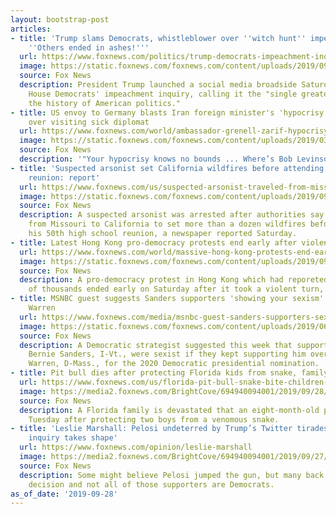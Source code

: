 ```yaml
---
layout: bootstrap-post
articles:
- title: 'Trump slams Democrats, whistleblower over ''witch hunt'' impeachment inquiry:
    ''Others ended in ashes!'''
  url: https://www.foxnews.com/politics/trump-democrats-impeachment-inquiry
  image: https://static.foxnews.com/foxnews.com/content/uploads/2019/09/48799613783_49e74e06ce_o.jpg
  source: Fox News
  description: President Trump launched a social media broadside Saturday against
    House Democrats' impeachment inquiry, calling it the "single greatest scam in
    the history of American politics."
- title: US envoy to Germany blasts Iran foreign minister's 'hypocrisy' amid controversy
    over visiting sick diplomat
  url: https://www.foxnews.com/world/ambassador-grenell-zarif-hypocrisy
  image: https://static.foxnews.com/foxnews.com/content/uploads/2019/03/Richard-Grenell-Reuters.jpg
  source: Fox News
  description: '"Your hypocrisy knows no bounds ... Where’s Bob Levinson?"'
- title: 'Suspected arsonist set California wildfires before attending high school
    reunion: report'
  url: https://www.foxnews.com/us/suspected-arsonist-traveled-from-missouri-to-california-set-over-a-dozen-wildfires-on-way-to-high-school-reunion
  image: https://static.foxnews.com/foxnews.com/content/uploads/2019/09/AP19269596139644.jpg
  source: Fox News
  description: A suspected arsonist was arrested after authorities say he traveled
    from Missouri to California to set more than a dozen wildfires before attending
    his 50th high school reunion, a newspaper reported Saturday.
- title: Latest Hong Kong pro-democracy protests end early after violent turn
  url: https://www.foxnews.com/world/massive-hong-kong-protests-end-early-after-violent-turn
  image: https://static.foxnews.com/foxnews.com/content/uploads/2019/09/HongKong928.jpg
  source: Fox News
  description: A pro-democracy protest in Hong Kong which had reporetedly drawn hundreds
    of thousands ended early on Saturday after it took a violent turn, police said.
- title: MSNBC guest suggests Sanders supporters 'showing your sexism' by not backing
    Warren
  url: https://www.foxnews.com/media/msnbc-guest-sanders-supporters-sexist
  image: https://static.foxnews.com/foxnews.com/content/uploads/2019/06/Elizabeth-Warren-sanders.jpg
  source: Fox News
  description: A Democratic strategist suggested this week that supporters of Sen.
    Bernie Sanders, I-Vt., were sexist if they kept supporting him over Sen. Elizabeth
    Warren, D-Mass., for the 2020 Democratic presidential nomination.
- title: Pit bull dies after protecting Florida kids from snake, family says
  url: https://www.foxnews.com/us/florida-pit-bull-snake-bite-children-dies
  image: https://media2.foxnews.com/BrightCove/694940094001/2019/09/28/694940094001_6090302634001_6090299845001-vs.jpg
  source: Fox News
  description: A Florida family is devastated that an eight-month-old pit bull died
    Tuesday after protecting two boys from a venomous snake.
- title: 'Leslie Marshall: Pelosi undeterred by Trump’s Twitter tirades as impeachment
    inquiry takes shape'
  url: https://www.foxnews.com/opinion/leslie-marshall
  image: https://media2.foxnews.com/BrightCove/694940094001/2019/09/27/694940094001_6089983076001_6089981267001-vs.jpg
  source: Fox News
  description: Some might believe Pelosi jumped the gun, but many back the speaker's
    decision and not all of those supporters are Democrats.
as_of_date: '2019-09-28'
---
```


